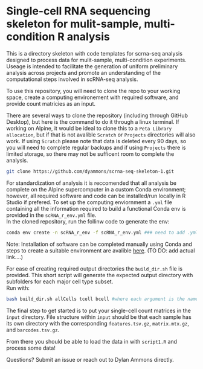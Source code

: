 # Single-cell RNA sequencing skeleton for mulit-sample, multi-condition R analysis
This is a directory skeleton with code templates for scrna-seq analysis designed to process data for mulit-sample, multi-condition experiments. Useage is intended to facilitate the generation of uniform preliminary analysis across projects and promote an understanding of the computational steps involved in scRNA-seq analysis.  

To use this repository, you will need to clone the repo to your working space, create a computing environement with required software, and provide count matricies as an input.

There are several ways to clone the repository (including through GitHub Desktop), but here is the command to do it through a linux terminal. If working on Alpine, it would be ideal to clone this to a `Peta Library allocation`, but if that is not avalible `Scratch` or `Projects` directories will also work. If using `Scratch` please note that data is deleted every 90 days, so you will need to complete regular backups and if using `Projects` there is limited storage, so there may not be sufficent room to complete the analysis. 

```sh
git clone https://github.com/dyammons/scrna-seq-skeleton-1.git
```

For standardization of analysis it is reccomended that all analysis be complete on the Alpine supercomputer in a custom Conda environment; however, all required software and code can be installed/run locally in R Studio if prefered.
To set up the computing enviornment a `.yml` file containing all the information required to build a functional Conda env is provided in the `scRNA_r_env.yml` file.  
In the cloned repository, run the follinw code to generate the env:

```sh
conda env create -n scRNA_r_env -f scRNA_r_env.yml ### need to add .yml and test functionality
```
Note: Installation of software can be completed manually using Conda and steps to create a suitable environment are avalible [here](). (TO DO: add actual link....)

For ease of creating required output directories the `build_dir.sh` file is provided. This short script will generate the expected output directory with subfolders for each major cell type subset.  
Run with:
```sh
bash build_dir.sh allCells tcell bcell #where each argument is the name of cell subtype - change the example as needed
```

The final step to get started is to put your single-cell count matrices in the `input` directory. File structure within `input` should be that each sample has its own directory with the corresponding `features.tsv.gz`, `matrix.mtx.gz`, and `barcodes.tsv.gz`.

From there you should be able to load the data in with `script1.R` and process some data!

Questions? Submit an issue or reach out to Dylan Ammons directly.
